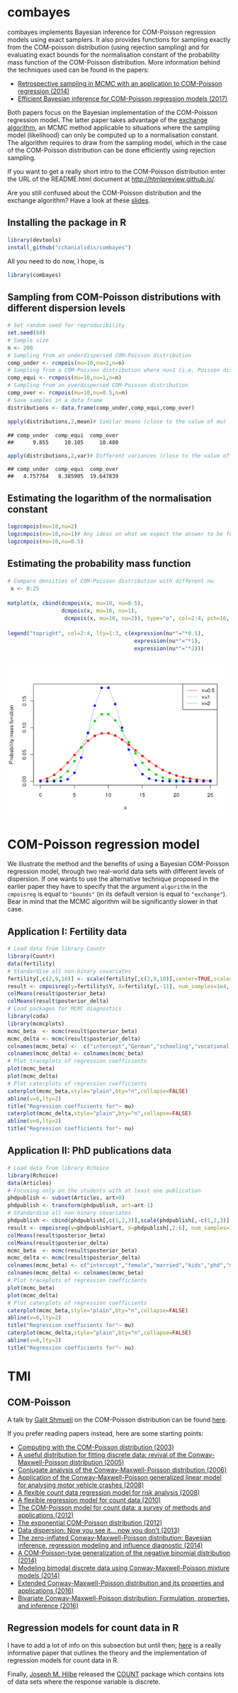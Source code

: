 

combayes
========

combayes implements Bayesian inference for COM-Poisson regression models using exact samplers. It also provides functions for sampling exactly from the COM-poisson distribution (using rejection sampling) and for evaluating exact bounds for the normalisation constant of the probability mass function of the COM-Poisson distribution. More information behind the techniques used can be found in the papers:

-   [Retrospective sampling in MCMC with an application to COM-Poisson regression (2014)](http://www.maths.gla.ac.uk/~cchanialidis/Slides_and_Papers/cmpstat.pdf)
-   [Efficient Bayesian inference for COM-Poisson regression models (2017)](https://link.springer.com/article/10.1007/s11222-017-9750-x)

Both papers focus on the Bayesian implementation of the COM-Poisson regression model. The latter paper takes advantage of the [exchange algorithm](https://dslpitt.org/uai/papers/06/p359-murray.pdf), an MCMC method applicable to situations where the sampling model (likelihood) can only be computed up to a normalisation constant. The algorithm requires to draw from the sampling model, which in the case of the COM-Poisson distribution can be done efficiently using rejection sampling.

If you want to get a really short intro to the COM-Poisson distribution enter the URL of the README.html document at <http://htmlpreview.github.io/>.

<!-- COM-Poisson distribution -->
<!-- ------------------------ -->
<!-- The COM-Poisson distribution is a two-parameter generalisation of the Poisson distribution that allows for different levels of dispersion. The discrete random variable $Y$ is said to be COM-Poisson($\mu,\nu$) distributed if its probability mass function is -->
<!-- $$P(Y=y|\mu, \nu)=\left(\frac{\mu^y}{y!}\right)^\nu\frac{1}{Z(\mu, \nu)} \quad y=0, 1, 2, \ldots$$ -->
<!-- with  $Z(\mu, \nu)=\displaystyle \sum_{j=0}^{\infty}\left(\frac{\mu^j}{j!}\right)^\nu$ for $\mu >0$ and $\nu \ge 0$. -->
<!--  The parameter $\nu$ governs the amount of dispersion: the Poisson distribution is recovered when $\nu=1$, while overdispersion corresponds to $\nu < 1$ and underdispersion to $\nu > 1$.  The normalisation constant $Z(\mu, \nu)$ does not have a closed form (for $\nu\neq 1$) and has to be approximated, but can be lower and upper bounded. -->
<!-- The  mode of the COM-Poisson distribution is $\lfloor{\mu} \rfloor$ whereas the mean and variance of the distribution can be approximated by -->
<!-- $$\mathbb{E}[Y]\approx \mu + \frac{1}{2\nu}-\frac{1}{2}, \quad  \quad \quad  \mathbb{V}[Y]\approx \frac{\mu}{\nu}.$$ -->
<!-- Thus $\mu$ closely approximates the mean, unless $\mu$ or $\nu$ (or both) are small. -->
Are you still confused about the COM-Poisson distribution and the exchange algorithm? Have a look at these [slides](https://cchanial.shinyapps.io/intro_to_compoisson/).

Installing the package in R
---------------------------

``` r
library(devtools)
install_github("cchanialidis/combayes")
```

All you need to do now, I hope, is

``` r
library(combayes)
```

Sampling from COM-Poisson distributions with different dispersion levels
------------------------------------------------------------------------

``` r
# Set random seed for reproducibility
set.seed(84)
# Sample size
n <- 200 
# Sampling from an underdispersed COM-Poisson distribution
comp_under <- rcmpois(mu=10,nu=2,n=n)
# Sampling from a COM-Poisson distribution where nu=1 (i.e. Poisson distribution)
comp_equi <- rcmpois(mu=10,nu=1,n=n)
# Sampling from an overdispersed COM-Poisson distribution
comp_over <- rcmpois(mu=10,nu=0.5,n=n)
# Save samples in a data frame
distributions <- data.frame(comp_under,comp_equi,comp_over)
```

``` r
apply(distributions,2,mean)# Similar means (close to the value of mu)
```

    ## comp_under  comp_equi  comp_over 
    ##      9.855     10.105     10.480

``` r
apply(distributions,2,var)# Different variances (close to the value of mu/nu)
```

    ## comp_under  comp_equi  comp_over 
    ##   4.757764   8.385905  19.647839

<!-- This is a good time to ask "Why are the means and variances approximately equal to $\mu$ and $\frac{\mu}{\nu}$?"It's also a good time for my "Why didn't you look at the papers I linked earlier" comeback. -->
Estimating the logarithm of the normalisation constant
------------------------------------------------------

``` r
logzcmpois(mu=10,nu=2)
logzcmpois(mu=10,nu=1)# Any ideas on what we expect the answer to be for nu=1?
logzcmpois(mu=10,nu=0.5)
```

Estimating the probability mass function
----------------------------------------

``` r
# Compare densities of COM-Poisson distribution with different nu
 x <- 0:25

matplot(x, cbind(dcmpois(x, mu=10, nu=0.5),
                 dcmpois(x, mu=10, nu=1),
                  dcmpois(x, mu=10, nu=2)), type="o", col=2:4, pch=16, ylab="Probability mass function") 

legend("topright", col=2:4, lty=1:3, c(expression(nu*"="*0.5),
                                        expression(nu*"="*1),
                                        expression(nu*"="*2)))
```

![](README_files/figure-markdown_github/unnamed-chunk-6-1.png)

COM-Poisson regression model
============================

<!-- We consider the following COM-Poisson regression model: -->
<!-- $$ -->
<!--  \begin{align*} -->
<!--  P(Y_i=y_i|\mu_i, \nu_i)&=\left(\frac{\mu_i^{y_i}}{y_{i}!}\right)^{\nu_i}\frac{1}{Z(\mu_i, \nu_i)},&&\\ -->
<!--  \log{\mu_i}&= \hspace{0.3cm} \boldsymbol{x}_i^\intercal\boldsymbol{\beta} \Rightarrow&&  \mathbb{E}[Y_i]\approx  \exp{\{\boldsymbol{x}_i^\intercal\boldsymbol{\beta}\}},\\ -->
<!--  \log{\nu_i}&= -\boldsymbol{x}_i^\intercal\boldsymbol{\delta} \Rightarrow&&  \mathbb{V}[Y_i]\approx   \exp{\{ \boldsymbol{x}_i^\intercal\boldsymbol{\beta}+\boldsymbol{x}_i^\intercal\boldsymbol{\delta}\}}, -->
<!--   \end{align*} -->
<!-- $$ -->
<!-- where $Y$ is the dependent random variable being modelled, while $\boldsymbol{\beta}$ and $\boldsymbol{\delta}$ are the regression coefficients for the centering link function and the shape link function. Larger values of $\boldsymbol{\beta}$ and $\boldsymbol{\delta}$ can be translated to higher mean and higher variance for the response variable. As previously mentioned, the approximations on the mean and variance in are accurate when  $\mu$ and $\nu$ are not small (e.g. extreme overdispersion). -->
We illustrate the method and the benefits of using a Bayesian COM-Poisson regression model, through two real-world data sets with different levels of dispersion. If one wants to use the alternative technique proposed in the earlier paper they have to specify that the argument `algorithm` in the `cmpoisreg` is equal to `"bounds"` (in its default version is equal to `"exchange"`). Bear in mind that the MCMC algorithm will be significantly slower in that case.

Application I: Fertility data
-----------------------------

``` r
# Load data from library Countr
library(Countr)
data(fertility)
# Standardise all non-binary covariates
fertility[,c(2,9,10)] <- scale(fertility[,c(2,9,10)],center=TRUE,scale=TRUE)
result <- cmpoisreg(y=fertility$Y, X=fertility[,-11], num_samples=1e4, burnin=1e3)
colMeans(result$posterior_beta)
colMeans(result$posterior_delta)
# Load packages for MCMC diagnostics
library(coda)
library(mcmcplots)
mcmc_beta  <- mcmc(result$posterior_beta)
mcmc_delta <- mcmc(result$posterior_delta)
colnames(mcmc_beta) <-  c("intercept","German","schooling","vocational education","University","Catholic","Protestant","Muslim","rural","age","age at marriage")
colnames(mcmc_delta) <- colnames(mcmc_beta)
# Plot traceplots of regression coefficients
plot(mcmc_beta)
plot(mcmc_delta)
# Plot caterplots of regression coefficients
caterplot(mcmc_beta,style="plain",bty="n",collapse=FALSE)
abline(v=0,lty=2)
title("Regression coefficients for"~ mu)
caterplot(mcmc_delta,style="plain",bty="n",collapse=FALSE)
abline(v=0,lty=2)
title("Regression coefficients for"~ nu)
```

Application II: PhD publications data
-------------------------------------

``` r
# Load data from library Rchoice
library(Rchoice)
data(Articles)
# Focusing only on the students with at least one publication
phdpublish <- subset(Articles, art>0)
phdpublish <- transform(phdpublish, art=art-1)
# Standardise all non-binary covariates
phdpublish <- cbind(phdpublish[,c(1,2,3)],scale(phdpublish[,-c(1,2,3)],center=TRUE,scale=TRUE))
result <- cmpoisreg(y=phdpublish$art, X=phdpublish[,2:6], num_samples=1e4, burnin=1e3,prior_var_beta=diag(6),prior_var_delta=diag(6))
colMeans(result$posterior_beta)
colMeans(result$posterior_delta)
mcmc_beta  <- mcmc(result$posterior_beta)
mcmc_delta <- mcmc(result$posterior_delta)
colnames(mcmc_beta) <- c("intercept","female","married","kids","phd","mentor")
colnames(mcmc_delta) <- colnames(mcmc_beta)
# Plot traceplots of regression coefficients
plot(mcmc_beta)
plot(mcmc_delta)
# Plot caterplots of regression coefficients
caterplot(mcmc_beta,style="plain",bty="n",collapse=FALSE)
abline(v=0,lty=2)
title("Regression coefficients for"~ mu)
caterplot(mcmc_delta,style="plain",bty="n",collapse=FALSE)
abline(v=0,lty=2)
title("Regression coefficients for"~ nu)
```

TMI
===

COM-Poisson
-----------

A talk by [Galit Shmueli](http://www.galitshmueli.com/) on the COM-Poisson distribution can be found [here](http://videolectures.net/solomon_shmueli_count_data/?q=com-poisson).

If you prefer reading papers instead, here are some starting points:

-   [Computing with the COM-Poisson distribution (2003)](http://www.stat.cmu.edu/tr/tr776/tr776.pdf)
-   [A useful distribution for fitting discrete data: revival of the Conway-Maxwell-Poisson distribution (2005)](https://pdfs.semanticscholar.org/87b8/5cfea2b894966a3600eb8495b840c3c1b2de.pdf)
-   [Conjugate analysis of the Conway-Maxwell-Poisson distribution (2006)](http://projecteuclid.org/download/pdf_1/euclid.ba/1340371067)
-   [Application of the Conway-Maxwell-Poisson generalized linear model for analysing motor vehicle crashes (2008)](http://www.sciencedirect.com/science/article/pii/S0001457507002163)
-   [A flexible count data regression model for risk analysis (2008)](http://onlinelibrary.wiley.com/doi/10.1111/j.1539-6924.2008.01014.x/full)
-   [A flexible regression model for count data (2010)](https://arxiv.org/abs/1011.2077)
-   [The COM-Poisson model for count data: a survey of methods and applications (2012)](http://faculty.georgetown.edu/kfs7/MY%20PUBLICATIONS/COMPoissonModelForCountDataWithDiscussion.pdf)
-   [The exponential COM-Poisson distribution (2012)](https://link.springer.com/article/10.1007/s00362-011-0370-9)
-   [Data dispersion: Now you see it... now you don't (2013)](http://www.tandfonline.com/doi/abs/10.1080/03610926.2011.621575)
-   [The zero-inflated Conway-Maxwell-Poisson distribution: Bayesian inference, regression modeling and influence diagnostic (2014)](http://www.sciencedirect.com/science/article/pii/S1572312714000148)
-   [A COM-Poisson-type generalization of the negative binomial distribution (2014)](http://www.tandfonline.com/doi/abs/10.1080/03610926.2014.917184?journalCode=lsta20)
-   [Modeling bimodal discrete data using Conway-Maxwell-Poisson mixture models (2014)](http://www.tandfonline.com/doi/full/10.1080/07350015.2014.949343?src=recsys)
-   [Extended Conway-Maxwell-Poisson distribution and its properties and applications (2016)](https://jsdajournal.springeropen.com/articles/10.1186/s40488-016-0044-1)
-   [Bivariate Conway-Maxwell-Poisson distribution: Formulation, properties, and inference (2016)](http://www.sciencedirect.com/science/article/pii/S0047259X16300215)

Regression models for count data in R
-------------------------------------

I have to add a lot of info on this subsection but until then; [here](http://ftp.uni-bayreuth.de/math/statlib/R/CRAN/doc/vignettes/pscl/countreg.pdf) is a really informative paper that outlines the theory and the implementation of regression models for count data in R.

Finally, [Joseph M. Hilbe](https://en.wikipedia.org/wiki/Joseph_Hilbe) released the [COUNT](https://cran.r-project.org/web/packages/COUNT/index.html) package which contains lots of data sets where the response variable is discrete.
